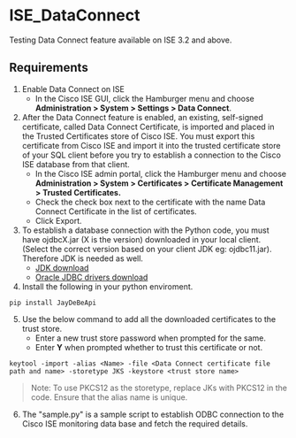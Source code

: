# ISE_DataConnect

Testing Data Connect feature available on ISE 3.2 and above.

## Requirements
1. Enable Data Connect on ISE
   - In the Cisco ISE GUI, click the Hamburger menu and choose **Administration > System > Settings > Data Connect**.
2. After the Data Connect feature is enabled, an existing, self-signed certificate, called Data Connect Certificate, is imported and placed in the Trusted Certificates store of Cisco ISE. You must export this certificate from Cisco ISE and import it into the trusted certificate store of your SQL client before you try to establish a connection to the Cisco ISE database from that client.
   - In the Cisco ISE admin portal, click the Hamburger menu and choose **Administration > System > Certificates > Certificate Management > Trusted Certificates.**
   - Check the check box next to the certificate with the name Data Connect Certificate in the list of certificates.
   - Click Export.
3. To establish a database connection with the Python code, you must have ojdbcX.jar (X is the version) downloaded in your local client. (Select the correct version based on your client JDK eg: ojdbc11.jar). Therefore JDK is needed as well.
   - [JDK download](https://www.oracle.com/java/technologies/downloads/) 
   - [Oracle JDBC drivers download](https://www.oracle.com/database/technologies/maven-central-guide.html)
4. Install the following in your python enviroment.
```console
pip install JayDeBeApi
```
5. Use the below command to add all the downloaded certificates to the trust store.
   - Enter a new trust store password when prompted for the same.
   - Enter **Y** when prompted whether to trust this certificate or not.
```JDK
keytool -import -alias <Name> -file <Data Connect certificate file path and name> -storetype JKS -keystore <trust store name>
```
   >Note: To use PKCS12 as the storetype, replace JKs with PKCS12 in the code. Ensure that the alias name is unique.

6. The "sample.py" is a sample script to establish ODBC connection to the Cisco ISE monitoring data base and fetch the required details.